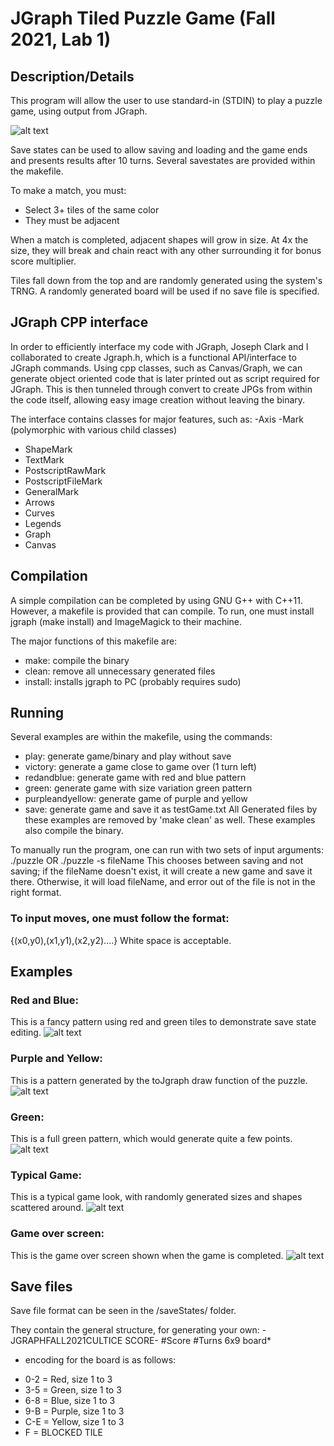 # JGraph Tiled Puzzle Game (Fall 2021, Lab 1)
## Description/Details
This program will allow the user to use standard-in (STDIN) to play
a puzzle game, using output from JGraph.

![alt text][logo]

[logo]: https://github.com/tcultice21/JGraphPuzzleGameFall2021Cultice/blob/main/Images/logo.jpg "Typical output of program"

Save states can be used to allow saving and loading and the game
ends and presents results after 10 turns. Several savestates are
provided within the makefile.

To make a match, you must:
- Select 3+ tiles of the same color
- They must be adjacent

When a match is completed, adjacent shapes will grow in size. At 4x the size, they will break and chain react with
any other surrounding it for bonus score multiplier.

Tiles fall down from the top and are randomly generated using the system's TRNG. A randomly generated board will be used
if no save file is specified.
## JGraph CPP interface
In order to efficiently interface my code with JGraph, Joseph Clark and I collaborated to create Jgraph.h, which is a
functional API/interface to JGraph commands. Using cpp classes, such as Canvas/Graph, we can generate object oriented
code that is later printed out as script required for JGraph. This is then tunneled through convert to create JPGs from
within the code itself, allowing easy image creation without leaving the binary.

The interface contains classes for major features, such as:
-Axis
-Mark (polymorphic with various child classes)
  - ShapeMark
  - TextMark
  - PostscriptRawMark
  - PostscriptFileMark
  - GeneralMark
- Arrows
- Curves
- Legends
- Graph
- Canvas

## Compilation
A simple compilation can be completed by using GNU G++ with C++11.
However, a makefile is provided that can compile.
To run, one must install jgraph (make install) and ImageMagick to their machine.

The major functions of this makefile are:
- make: compile the binary
- clean: remove all unnecessary generated files
- install: installs jgraph to PC (probably requires sudo)

## Running
Several examples are within the makefile, using the commands:
- play: generate game/binary and play without save
- victory: generate a game close to game over (1 turn left)
- redandblue: generate game with red and blue pattern
- green: generate game with size variation green pattern
- purpleandyellow: generate game of purple and yellow
- save: generate game and save it as testGame.txt
All Generated files by these examples are removed by 'make clean' as well.
These examples also compile the binary.

To manually run the program, one can run with two sets of input arguments:
./puzzle
OR
./puzzle -s fileName
This chooses between saving and not saving; if the fileName doesn't exist, it will create a new game and save it there.
Otherwise, it will load fileName, and error out of the file is not in the right format.

### To input moves, one must follow the format:
{(x0,y0),(x1,y1),(x2,y2)....}
White space is acceptable.

## Examples

### Red and Blue:
This is a fancy pattern using red and green tiles to demonstrate save state editing.
![alt text][rab]

[rab]: https://github.com/tcultice21/JGraphPuzzleGameFall2021Cultice/blob/main/Images/redandblue.jpg "Red and Blue"

### Purple and Yellow:
This is a pattern generated by the toJgraph draw function of the puzzle.
![alt text][pay]

[pay]: https://github.com/tcultice21/JGraphPuzzleGameFall2021Cultice/blob/main/Images/yellowandpurple.jpg "Purple and Yellow"

### Green:
This is a full green pattern, which would generate quite a few points.
![alt text][green]

[green]: https://github.com/tcultice21/JGraphPuzzleGameFall2021Cultice/blob/main/Images/green.jpg "Green"

### Typical Game:
This is a typical game look, with randomly generated sizes and shapes scattered around.
![alt text][vic]

[vic]: https://github.com/tcultice21/JGraphPuzzleGameFall2021Cultice/blob/main/Images/victory.jpg "Victory"

### Game over screen:
This is the game over screen shown when the game is completed.
![alt text][gameover]

[gameover]: https://github.com/tcultice21/JGraphPuzzleGameFall2021Cultice/blob/main/Images/gameover.jpg "Game over"

## Save files
Save file format can be seen in the /saveStates/ folder.

They contain the general structure, for generating your own:
-JGRAPHFALL2021CULTICE SCORE-
#Score
#Turns
6x9 board*


* encoding for the board is as follows:
- 0-2 = Red, size 1 to 3
- 3-5 = Green, size 1 to 3
- 6-8 = Blue, size 1 to 3
- 9-B = Purple, size 1 to 3
- C-E = Yellow, size 1 to 3
- F = BLOCKED TILE
